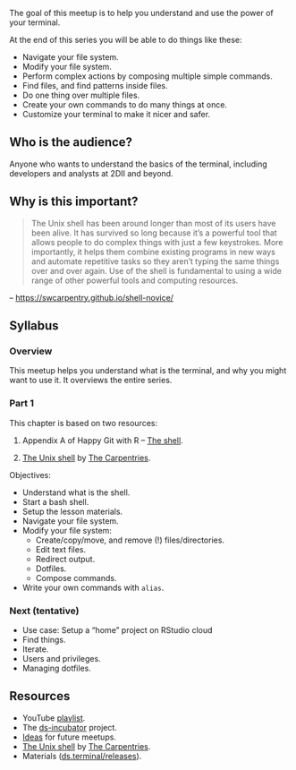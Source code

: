 
The goal of this meetup is to help you understand and use the power of
your terminal.

At the end of this series you will be able to do things like these:

-   Navigate your file system.
-   Modify your file system.
-   Perform complex actions by composing multiple simple commands.
-   Find files, and find patterns inside files.
-   Do one thing over multiple files.
-   Create your own commands to do many things at once.
-   Customize your terminal to make it nicer and safer.

## Who is the audience?

Anyone who wants to understand the basics of the terminal, including
developers and analysts at 2DII and beyond.

## Why is this important?

> The Unix shell has been around longer than most of its users have been
> alive. It has survived so long because it’s a powerful tool that
> allows people to do complex things with just a few keystrokes. More
> importantly, it helps them combine existing programs in new ways and
> automate repetitive tasks so they aren’t typing the same things over
> and over again. Use of the shell is fundamental to using a wide range
> of other powerful tools and computing resources.

– <https://swcarpentry.github.io/shell-novice/>

## Syllabus

### Overview

This meetup helps you understand what is the terminal, and why you might
want to use it. It overviews the entire series.

### Part 1

This chapter is based on two resources:

1.  Appendix A of Happy Git with R – [The
    shell](https://happygitwithr.com/shell.html).

2.  [The Unix shell](https://swcarpentry.github.io/shell-novice/) by
    [The Carpentries](https://carpentries.org/).

Objectives:

-   Understand what is the shell.
-   Start a bash shell.
-   Setup the lesson materials.
-   Navigate your file system.
-   Modify your file system:
    -   Create/copy/move, and remove (!) files/directories.
    -   Edit text files.
    -   Redirect output.
    -   Dotfiles.
    -   Compose commands.
-   Write your own commands with `alias`.

### Next (tentative)

-   Use case: Setup a “home” project on RStudio cloud
-   Find things.
-   Iterate.
-   Users and privileges.
-   Managing dotfiles.

## Resources

-   YouTube [playlist](https://bit.ly/ds-incubator-videos).
-   The
    [ds-incubator](https://github.com/2DegreesInvesting/ds-incubator#ds-incubator)
    project.
-   [Ideas](https://bit.ly/dsi-ideas) for future meetups.
-   [The Unix shell](https://swcarpentry.github.io/shell-novice/) by
    [The Carpentries](https://carpentries.org/).
-   Materials
    ([ds.terminal/releases](https://github.com/2DegreesInvesting/ds.terminal/releases)).
